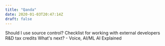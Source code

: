 ```yaml
---
title: "Qanda"
date: 2020-01-03T20:47:14Z
draft: false
---
```


Should I use source control?
Checklist for working with external developers
R&D tax credits
What's next? - Voice, AI/ML
AI Explained